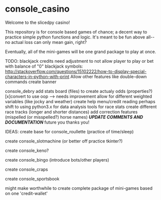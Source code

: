 # console_casino
Welcome to the slicedpy casino!

This repository is for console based games of chance; a decent way to practice simple python functions and logic. It's meant to be fun above all--no actual loss can only mean gain, right?

Eventually, all of the mini-games will be one grand package to play at once.



TODO:
blackjack credits need adjustment to not allow player to play or bet with balance of "0"
blackjack symbols: http://stackoverflow.com/questions/15102222/how-to-display-special-characters-in-python-with-print
Allow other features like double-down commands
create banner


console_debry
add stats board (files) to create actualy odds (properties?)
[x]convert to use oop --> needs improvement
allow for different weighted variables (like jocky and weather)
create help menu/credit reading
perhaps shift to using python3.x for data analysis tools for race stats
create different race tracks (longer and shorter distances)
add correction features (mispelled (or misspelled?) horse names)
***UPDATE COMMENTS AND DOCUMENTATION*** future you thanks you!



IDEAS:
create base for console_roullette (practice of time/sleep)

create console_slotmachine (or better off practice tkinter?)

create console_keno?

create console_bingo (introduce bots/other players)

create console_craps

create console_sportsbook

might make worthwhile to create complete package of mini-games based on one 'credit-wallet'
